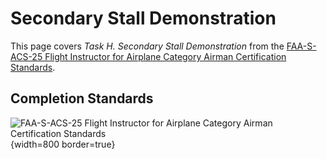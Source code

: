 # Secondary Stall Demonstration

This page covers *Task H. Secondary Stall Demonstration* from the [FAA-S-ACS-25 Flight Instructor for Airplane Category Airman Certification Standards](https://www.faa.gov/training_testing/testing/acs/cfi_airplane_acs_25.pdf).

<!--@include: ./docs/src/includes/slow-flight-stalls-spins/secondary-stall.md | shift:1-->

## Completion Standards

![[FAA-S-ACS-25 Flight Instructor for Airplane Category Airman Certification Standards](https://www.faa.gov/training_testing/testing/acs/cfi_airplane_acs_25.pdf)](/img/faa-s-acs-25/faa-s-acs-25-x-h-secondary-stall.png){width=800 border=true}
